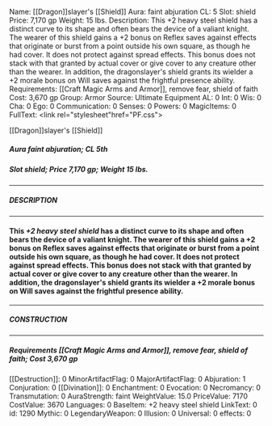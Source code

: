 Name: [[Dragon]]slayer's [[Shield]]
Aura: faint abjuration
CL: 5
Slot: shield
Price: 7,170 gp
Weight: 15 lbs.
Description: This +2 heavy steel shield has a distinct curve to its shape and often bears the device of a valiant knight. The wearer of this shield gains a +2 bonus on Reflex saves against effects that originate or burst from a point outside his own square, as though he had cover. It does not protect against spread effects. This bonus does not stack with that granted by actual cover or give cover to any creature other than the wearer. In addition, the dragonslayer's shield grants its wielder a +2 morale bonus on Will saves against the frightful presence ability.
Requirements: [[Craft Magic Arms and Armor]], remove fear, shield of faith
Cost: 3,670 gp
Group: Armor
Source: Ultimate Equipment
AL: 0
Int: 0
Wis: 0
Cha: 0
Ego: 0
Communication: 0
Senses: 0
Powers: 0
MagicItems: 0
FullText: <link rel="stylesheet"href="PF.css"><div class="heading"><p class="alignleft">[[Dragon]]slayer's [[Shield]]</p><div style="clear: both;"></div></div><div><h5><b>Aura </b>faint abjuration; <b>CL </b>5th</h5><h5><b>Slot </b>shield; <b>Price </b>7,170 gp; <b>Weight </b>15 lbs.</h5></div><hr/><div><h5><b>DESCRIPTION</b></h5></div><hr/><div><h4><p>This <i>+2 heavy steel shield</i> has a distinct curve to its shape and often bears the device of a valiant knight. The wearer of this shield gains a +2 bonus on Reflex saves against effects that originate or burst from a point outside his own square, as though he had cover. It does not protect against spread effects. This bonus does not stack with that granted by actual cover or give cover to any creature other than the wearer. In addition, the dragonslayer's shield grants its wielder a +2 morale bonus on Will saves against the frightful presence ability.</p></h4></div><hr/><div><h5><b>CONSTRUCTION</b></h5></div><hr/><div><h5><b>Requirements </b>[[Craft Magic Arms and Armor]], <i>remove fear</i>, <i>shield of faith</i>; <b>Cost </b>3,670 gp</h5></div>
[[Destruction]]: 0
MinorArtifactFlag: 0
MajorArtifactFlag: 0
Abjuration: 1
Conjuration: 0
[[Divination]]: 0
Enchantment: 0
Evocation: 0
Necromancy: 0
Transmutation: 0
AuraStrength: faint
WeightValue: 15.0
PriceValue: 7170
CostValue: 3670
Languages: 0
BaseItem: +2 heavy steel shield
LinkText: 0
id: 1290
Mythic: 0
LegendaryWeapon: 0
Illusion: 0
Universal: 0
effects: 0
